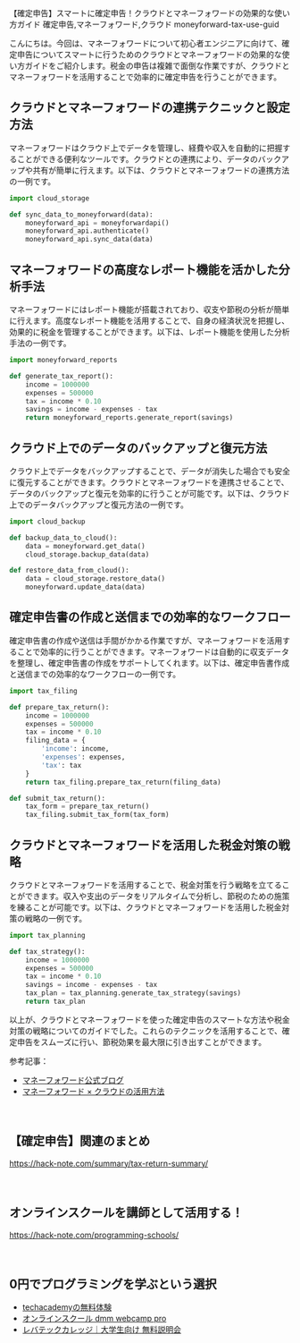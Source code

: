【確定申告】スマートに確定申告！クラウドとマネーフォワードの効果的な使い方ガイド
確定申告,マネーフォワード,クラウド
moneyforward-tax-use-guid

こんにちは。今回は、マネーフォワードについて初心者エンジニアに向けて、確定申告についてスマートに行うためのクラウドとマネーフォワードの効果的な使い方ガイドをご紹介します。税金の申告は複雑で面倒な作業ですが、クラウドとマネーフォワードを活用することで効率的に確定申告を行うことができます。

## クラウドとマネーフォワードの連携テクニックと設定方法

マネーフォワードはクラウド上でデータを管理し、経費や収入を自動的に把握することができる便利なツールです。クラウドとの連携により、データのバックアップや共有が簡単に行えます。以下は、クラウドとマネーフォワードの連携方法の一例です。

```python
import cloud_storage

def sync_data_to_moneyforward(data):
    moneyforward_api = moneyforwardapi()
    moneyforward_api.authenticate()
    moneyforward_api.sync_data(data)
```

## マネーフォワードの高度なレポート機能を活かした分析手法

マネーフォワードにはレポート機能が搭載されており、収支や節税の分析が簡単に行えます。高度なレポート機能を活用することで、自身の経済状況を把握し、効果的に税金を管理することができます。以下は、レポート機能を使用した分析手法の一例です。

```python
import moneyforward_reports

def generate_tax_report():
    income = 1000000
    expenses = 500000
    tax = income * 0.10
    savings = income - expenses - tax
    return moneyforward_reports.generate_report(savings)
```

## クラウド上でのデータのバックアップと復元方法

クラウド上でデータをバックアップすることで、データが消失した場合でも安全に復元することができます。クラウドとマネーフォワードを連携させることで、データのバックアップと復元を効率的に行うことが可能です。以下は、クラウド上でのデータバックアップと復元方法の一例です。

```python
import cloud_backup

def backup_data_to_cloud():
    data = moneyforward.get_data()
    cloud_storage.backup_data(data)

def restore_data_from_cloud():
    data = cloud_storage.restore_data()
    moneyforward.update_data(data)
```

## 確定申告書の作成と送信までの効率的なワークフロー

確定申告書の作成や送信は手間がかかる作業ですが、マネーフォワードを活用することで効率的に行うことができます。マネーフォワードは自動的に収支データを整理し、確定申告書の作成をサポートしてくれます。以下は、確定申告書作成と送信までの効率的なワークフローの一例です。

```python
import tax_filing

def prepare_tax_return():
    income = 1000000
    expenses = 500000
    tax = income * 0.10
    filing_data = {
        'income': income,
        'expenses': expenses,
        'tax': tax
    }
    return tax_filing.prepare_tax_return(filing_data)

def submit_tax_return():
    tax_form = prepare_tax_return()
    tax_filing.submit_tax_form(tax_form)
```

## クラウドとマネーフォワードを活用した税金対策の戦略

クラウドとマネーフォワードを活用することで、税金対策を行う戦略を立てることができます。収入や支出のデータをリアルタイムで分析し、節税のための施策を練ることが可能です。以下は、クラウドとマネーフォワードを活用した税金対策の戦略の一例です。

```python
import tax_planning

def tax_strategy():
    income = 1000000
    expenses = 500000
    tax = income * 0.10
    savings = income - expenses - tax
    tax_plan = tax_planning.generate_tax_strategy(savings)
    return tax_plan
```

以上が、クラウドとマネーフォワードを使った確定申告のスマートな方法や税金対策の戦略についてのガイドでした。これらのテクニックを活用することで、確定申告をスムーズに行い、節税効果を最大限に引き出すことができます。

参考記事：
- [マネーフォワード公式ブログ](https://corp.moneyforward.com/blog/)
- [マネーフォワード × クラウドの活用方法](https://blog.moneyforward.com/engineer/use-of-cloud/)

　

## 【確定申告】関連のまとめ
https://hack-note.com/summary/tax-return-summary/

　

## オンラインスクールを講師として活用する！
https://hack-note.com/programming-schools/

　

## 0円でプログラミングを学ぶという選択
- [techacademyの無料体験](//af.moshimo.com/af/c/click?a_id=2612475&amp;p_id=1555&amp;pc_id=2816&amp;pl_id=22706&amp;url=https%3a%2f%2ftechacademy.jp%2fhtmlcss-trial%3futm_source%3dmoshimo%26utm_medium%3daffiliate%26utm_campaign%3dtextad)
- [オンラインスクール dmm webcamp pro](//af.moshimo.com/af/c/click?a_id=2612482&amp;p_id=1363&amp;pc_id=2297&amp;pl_id=39999&amp;guid=on)
- [レバテックカレッジ｜大学生向け 無料説明会](//af.moshimo.com/af/c/click?a_id=4071793&p_id=3198&pc_id=7488&pl_id=41848)

